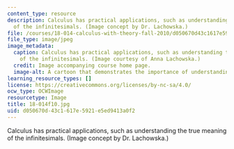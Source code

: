 ```yaml
---
content_type: resource
description: Calculus has practical applications, such as understanding the true meaning
  of the infinitesimals. (Image concept by Dr. Lachowska.)
file: /courses/18-014-calculus-with-theory-fall-2010/d050670d43c1617e5921e5ed9413a0f2_18-014f10.jpg
file_type: image/jpeg
image_metadata:
  caption: Calculus has practical applications, such as understanding the true meaning
    of the infinitesimals. (Image courtesy of Anna Lachowska.)
  credit: Image accompanying course home page.
  image-alt: A cartoon that demonstrates the importance of understanding the infinitestimals.
learning_resource_types: []
license: https://creativecommons.org/licenses/by-nc-sa/4.0/
ocw_type: OCWImage
resourcetype: Image
title: 18-014f10.jpg
uid: d050670d-43c1-617e-5921-e5ed9413a0f2
---
```

Calculus has practical applications, such as understanding the true meaning of the infinitesimals. (Image concept by Dr. Lachowska.)